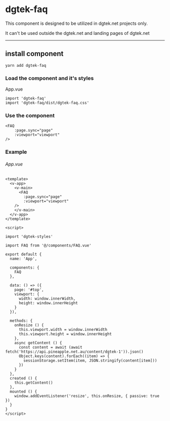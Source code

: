 # dgtek-faq

This component is designed to be utilized in dgtek.net projects only.

It can't be used outside the dgtek.net and landing pages of dgtek.net

____________________________________________

## install component
```
yarn add dgtek-faq
```

### Load the component and it's styles

App.vue
```
import 'dgtek-faq'
import 'dgtek-faq/dist/dgtek-faq.css'
```

### Use the component

```
<FAQ
    :page.sync="page"
    :viewport="viewport"
/>
```

### Example

###### App.vue
```
<template>
  <v-app>
    <v-main>
      <FAQ
        :page.sync="page"
        :viewport="viewport"
    />
    </v-main>
  </v-app>
</template>

<script>

import 'dgtek-styles'

import FAQ from '@/components/FAQ.vue'

export default {
  name: 'App',

  components: {
    FAQ
  },

  data: () => ({
    page: '#top',
    viewport: {
      width: window.innerWidth,
      height: window.innerHeight
    }
  }),

  methods: {
    onResize () {
      this.viewport.width = window.innerWidth
      this.viewport.height = window.innerHeight
    },
    async getContent () {
      const content = await (await fetch('https://api.pineapple.net.au/content/dgtek-1')).json()
      Object.keys(content).forEach((item) => {
        sessionStorage.setItem(item, JSON.stringify(content[item]))
      })
    }
  },
  created () {
    this.getContent()
  },
  mounted () {
    window.addEventListener('resize', this.onResize, { passive: true })
  }
}
</script>
```
